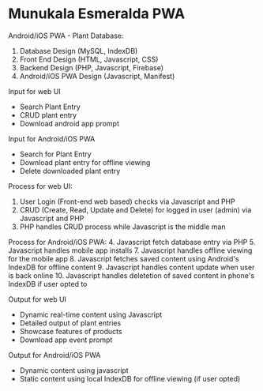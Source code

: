 # Munukala Esmeralda PWA
Android/iOS PWA - Plant Database:

1. Database Design (MySQL, IndexDB)
2. Front End Design (HTML, Javascript, CSS)
3. Backend Design (PHP, Javascript, Firebase)
4. Android/iOS PWA Design (Javascript, Manifest)

Input for web UI
- Search Plant Entry
- CRUD plant entry
- Download android app prompt

Input for Android/iOS PWA
- Search for Plant Entry
- Download plant entry for offline viewing
- Delete downloaded plant entry

Process for web UI:
1. User Login (Front-end web based) checks via Javascript and PHP
2. CRUD (Create, Read, Update and Delete) for logged in user (admin) via Javascript and PHP
3. PHP handles CRUD process while Javascript is the middle man

Process for Android/iOS PWA:
4. Javascript fetch database entry via PHP
5. Javascript handles mobile app installs
7. Javascript handles offline viewing for the mobile app
8. Javascript fetches saved content using Android's IndexDB for offline content
9. Javascript handles content update when user is back online
10. Javascript handles deletetion of saved content in phone's IndexDB if user opted to

Output for web UI
- Dynamic real-time content using Javascript
- Detailed output of plant entries
- Showcase features of products
- Download app event prompt

Output for Android/iOS PWA
- Dynamic content using javascript
- Static content using local IndexDB for offline viewing (if user opted)


